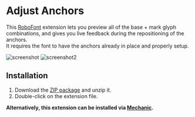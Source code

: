 # Adjust Anchors
This [RoboFont](http://doc.robofont.com/) extension lets you preview all of the base + mark glyph combinations, and gives you live feedback during the repositioning of the anchors.  
It requires the font to have the anchors already in place and properly setup.

![screenshot](AdjustAnchors.png "screenshot")
![screenshot2](AdjustAnchors2.png "screenshot2")

## Installation
1. Download the [ZIP package](https://github.com/adobe-type-tools/robofont-extensions/archive/master.zip) and unzip it.
2. Double-click on the extension file.

**Alternatively, this extension can be installed via [Mechanic](http://www.robofontmechanic.com/).**
